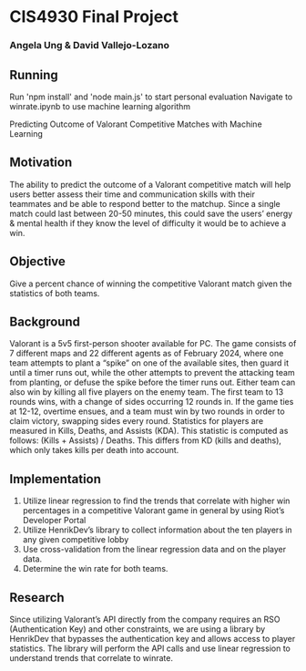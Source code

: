 # CIS4930 Final Project
### Angela Ung & David Vallejo-Lozano

## Running
Run 'npm install' and 'node main.js' to start personal evaluation
Navigate to winrate.ipynb to use machine learning algorithm

Predicting Outcome of Valorant Competitive Matches with Machine Learning

## Motivation
The ability to predict the outcome of a Valorant competitive match will help users better assess their time and communication skills with their teammates and be able to respond better to the matchup.
Since a single match could last between 20-50 minutes, this could save the users’ energy & mental health if they know the level of difficulty it would be to achieve a win.

## Objective
Give a percent chance of winning the competitive Valorant match given the statistics of both teams.

## Background
Valorant is a 5v5 first-person shooter available for PC.
The game consists of 7 different maps and 22 different agents as of February 2024, where one team attempts to plant a “spike” on one of the available sites, then guard it until a timer runs out, while the other attempts to prevent the attacking team from planting, or defuse the spike before the timer runs out.
Either team can also win by killing all five players on the enemy team.
The first team to 13 rounds wins, with a change of sides occurring 12 rounds in.
If the game ties at 12-12, overtime ensues, and a team must win by two rounds in order to claim victory, swapping sides every round.
Statistics for players are measured in Kills, Deaths, and Assists (KDA).
This statistic is computed as follows: (Kills + Assists) / Deaths.
This differs from KD (kills and deaths), which only takes kills per death into account.

## Implementation
1. Utilize linear regression to find the trends that correlate with higher win percentages in a competitive Valorant game in general by using Riot’s Developer Portal
2. Utilize HenrikDev’s library to collect information about the ten players in any given competitive lobby
3. Use cross-validation from the linear regression data and on the player data.
4. Determine the win rate for both teams.

## Research
Since utilizing Valorant’s API directly from the company requires an RSO (Authentication Key) and other constraints, we are using a library by HenrikDev that bypasses the authentication key and allows access to player statistics.
The library will perform the API calls and use linear regression to understand trends that correlate to winrate.